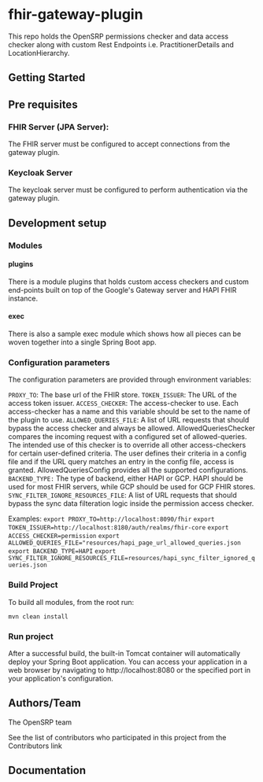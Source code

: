 # fhir-gateway-plugin

This repo holds the OpenSRP permissions checker and data access checker along
with custom Rest Endpoints i.e. PractitionerDetails and LocationHierarchy.

## Getting Started

## Pre requisites

### FHIR Server (JPA Server):

The FHIR server must be configured to accept connections from the gateway
plugin.

### Keycloak Server

The keycloak server must be configured to perform authentication via the gateway
plugin.

## Development setup

### Modules

#### plugins

There is a module plugins that holds custom access checkers and custom
end-points built on top of the Google's Gateway server and HAPI FHIR instance.

#### exec

There is also a sample exec module which shows how all pieces can be woven
together into a single Spring Boot app.

### Configuration parameters

The configuration parameters are provided through environment variables:

`PROXY_TO`: The base url of the FHIR store. `TOKEN_ISSUER`: The URL of the
access token issuer. `ACCESS_CHECKER`: The access-checker to use. Each
access-checker has a name and this variable should be set to the name of the
plugin to use. `ALLOWED_QUERIES_FILE`: A list of URL requests that should bypass
the access checker and always be allowed. AllowedQueriesChecker compares the
incoming request with a configured set of allowed-queries. The intended use of
this checker is to override all other access-checkers for certain user-defined
criteria. The user defines their criteria in a config file and if the URL query
matches an entry in the config file, access is granted. AllowedQueriesConfig
provides all the supported configurations. `BACKEND_TYPE:` The type of backend,
either HAPI or GCP. HAPI should be used for most FHIR servers, while GCP should
be used for GCP FHIR stores. `SYNC_FILTER_IGNORE_RESOURCES_FILE`: A list of URL
requests that should bypass the sync data filteration logic inside the
permission access checker.

Examples: `export PROXY_TO=http://localhost:8090/fhir`
`export TOKEN_ISSUER=http://localhost:8180/auth/realms/fhir-core`
`export ACCESS_CHECKER=permission`
`export ALLOWED_QUERIES_FILE="resources/hapi_page_url_allowed_queries.json`
`export BACKEND_TYPE=HAPI`
`export SYNC_FILTER_IGNORE_RESOURCES_FILE=resources/hapi_sync_filter_ignored_queries.json`

### Build Project

To build all modules, from the root run:

`mvn clean install`

### Run project

After a successful build, the built-in Tomcat container will automatically
deploy your Spring Boot application. You can access your application in a web
browser by navigating to http://localhost:8080 or the specified port in your
application's configuration.

## Authors/Team

The OpenSRP team

See the list of contributors who participated in this project from the
Contributors link

## Documentation
